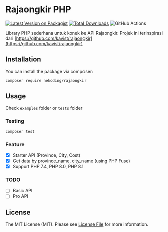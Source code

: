 # Rajaongkir PHP

[![Latest Version on Packagist](https://img.shields.io/packagist/v/nekoding/rajaongkir.svg?style=flat-square)](https://packagist.org/packages/nekoding/rajaongkir)
[![Total Downloads](https://img.shields.io/packagist/dt/nekoding/rajaongkir.svg?style=flat-square)](https://packagist.org/packages/nekoding/rajaongkir)
![GitHub Actions](https://github.com/nekoding/rajaongkir/actions/workflows/main.yml/badge.svg)

Library PHP sederhana untuk konek ke API Rajaongkir. Projek ini terinspirasi dari [https://github.com/kavist/rajaongkir](https://github.com/kavist/rajaongkir)

## Installation

You can install the package via composer:

```bash
composer require nekoding/rajaongkir
```

## Usage

Check `examples` folder or `tests` folder

### Testing

```bash
composer test
```

### Feature

- [x] Starter API (Province, City, Cost)
- [x] Get data by province_name, city_name (using PHP Fuse)
- [x] Support PHP 7.4, PHP 8.0, PHP 8.1

### TODO

- [ ] Basic API
- [ ] Pro API

## License

The MIT License (MIT). Please see [License File](LICENSE.md) for more information.
